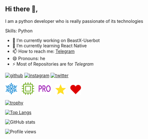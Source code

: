 ## Hi there 👋,
I am a python developer who is really passionate of its technologies

Skills: Python

- 🔭 I’m currently working on BeastX-Userbot
- 🌱 I’m currently learning React Native 
- 📫 How to reach me: [Telegram](t.me/Godmrunal)  
- 😄 Pronouns: he
- ⚡ Most of Repositories are for *Telegram*


[<img src='https://cdn.jsdelivr.net/npm/simple-icons@3.0.1/icons/github.svg' alt='github' height='40'>](https://github.com/msy1717) [<img src='https://cdn.jsdelivr.net/npm/simple-icons@3.0.1/icons/instagram.svg' alt='instagram' height='40'>](https://www.instagram.com/mrunaaal_19/)  [<img src='https://cdn.jsdelivr.net/npm/simple-icons@3.0.1/icons/twitter.svg' alt='twitter' height='40'>](https://twitter.com/19Mrunal)  

<a href='https://archiveprogram.github.com/'><img src='https://raw.githubusercontent.com/acervenky/animated-github-badges/master/assets/acbadge.gif' width='40' height='40'></a> <a href='https://docs.github.com/en/developers'><img src='https://raw.githubusercontent.com/acervenky/animated-github-badges/master/assets/devbadge.gif' width='40' height='40'></a> <a href='https://github.com/pricing'><img src='https://raw.githubusercontent.com/acervenky/animated-github-badges/master/assets/pro.gif' width='40' height='40'></a> <a href='https://stars.github.com/'><img src='https://raw.githubusercontent.com/acervenky/animated-github-badges/master/assets/starbadge.gif' width='35' height='35'></a> <a href='https://docs.github.com/en/github/supporting-the-open-source-community-with-github-sponsors'><img src='https://raw.githubusercontent.com/acervenky/animated-github-badges/master/assets/sponsorbadge.gif' width='35' height='35'></a> 

[![trophy](https://github-profile-trophy.vercel.app/?username=msy1717)](https://github.com/ryo-ma/github-profile-trophy)

[![Top Langs](https://github-readme-stats.vercel.app/api/top-langs/?username=msy1717)](https://github.com/anuraghazra/github-readme-stats)

![GitHub stats](https://github-readme-stats.vercel.app/api?username=msy1717&show_icons=true&count_private=true&theme=tokyonight)

![Profile views](https://gpvc.arturio.dev/msy1717)  
